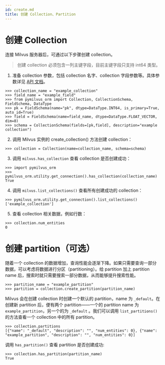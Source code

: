 ```yaml
---
id: create.md
title: 创建 Collection、Partition
---
```


# 创建 Collection
连接 Milvus 服务器后，可通过以下步骤创建 collection。

> 创建 collection 必须包含一列主键字段，目前主键字段只支持 int64 类型。

1. 准备 collection 参数，包括 collection 名字、collection 字段参数等。具体参数详见 [API 文档](https://pymilvus-orm.readthedocs.io/en/latest/)。

```
>>> collection_name = "example_collection"
>>> field_name = "example_field"
>>> from pymilvus_orm import Collection, CollectionSchema, FieldSchema, DataType
>>> pk = FieldSchema(name="pk", dtype=DataType.INT64, is_primary=True, auto_id=True)
>>> field = FieldSchema(name=field_name, dtype=DataType.FLOAT_VECTOR, dim=8)
>>> schema = CollectionSchema(fields=[pk,field], description="example collection")
```

2. 调用 Milvus 实例的 create_collection() 方法创建 collection：
```
>>> collection = Collection(name=collection_name, schema=schema)
```
3. 调用 `milvus.has_collection` 查看 collection 是否创建成功：
```
>>> import pymilvus_orm
>>> pymilvus_orm.utility.get_connection().has_collection(collection_name)
True
```

4. 调用 `milvus.list_collections()` 查看所有创建成功的 collection：
```
>>> pymilvus_orm.utility.get_connection().list_collections()
['example_collection']
```

5. 查看 collection 相关数据，例如行数：
```
>>> collection.num_entities
0
```

# 创建 partition（可选）
随着一个 collection 的数据增加，查询性能会逐渐下降。如果只需要查询一部分数据，可以考虑将数据进行分区（partitioning）。给 partition 加上 partition name 后，搜索时就只需要搜索一部分数据，从而能够提升搜索性能。
```
>>> partition_name = "example_partition"
>>> partition = collection.create_partition(partition_name)
```

Milvus 会在创建 collection 时创建一个默认的 partition，name 为 `_default`。在创建新 partition 后，便有两个 partition——一个的 partition name 为 `example_partition`，另一个的为 `_default` 。我们可以调用 `list_partitions()` 的方法查看一个 collection 中的所有 partition。
```
>>> collection.partitions
[{"name": "_default", "description": "", "num_entities": 0}, {"name": "example_partition", "description": "", "num_entities": 0}]
```

调用 `has_partition()`  查看 partition 是否创建成功:

```
>>> collection.has_partition(partition_name)
True
```